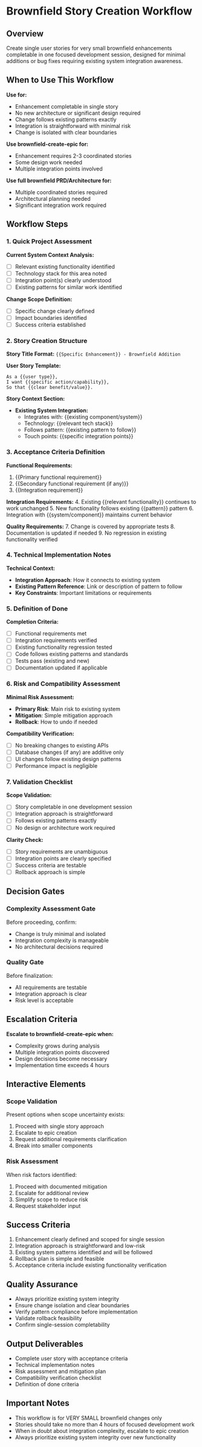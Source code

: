# Brownfield Story Creation Workflow

## Overview
Create single user stories for very small brownfield enhancements completable in one focused development session, designed for minimal additions or bug fixes requiring existing system integration awareness.

## When to Use This Workflow
**Use for:**
- Enhancement completable in single story
- No new architecture or significant design required
- Change follows existing patterns exactly
- Integration is straightforward with minimal risk
- Change is isolated with clear boundaries

**Use brownfield-create-epic for:**
- Enhancement requires 2-3 coordinated stories
- Some design work needed
- Multiple integration points involved

**Use full brownfield PRD/Architecture for:**
- Multiple coordinated stories required
- Architectural planning needed
- Significant integration work required

## Workflow Steps

### 1. Quick Project Assessment
**Current System Context Analysis:**
- [ ] Relevant existing functionality identified
- [ ] Technology stack for this area noted
- [ ] Integration point(s) clearly understood
- [ ] Existing patterns for similar work identified

**Change Scope Definition:**
- [ ] Specific change clearly defined
- [ ] Impact boundaries identified
- [ ] Success criteria established

### 2. Story Creation Structure
**Story Title Format:**
`{{Specific Enhancement}} - Brownfield Addition`

**User Story Template:**
```
As a {{user type}},
I want {{specific action/capability}},
So that {{clear benefit/value}}.
```

**Story Context Section:**
- **Existing System Integration:**
  - Integrates with: {{existing component/system}}
  - Technology: {{relevant tech stack}}
  - Follows pattern: {{existing pattern to follow}}
  - Touch points: {{specific integration points}}

### 3. Acceptance Criteria Definition
**Functional Requirements:**
1. {{Primary functional requirement}}
2. {{Secondary functional requirement (if any)}}
3. {{Integration requirement}}

**Integration Requirements:**
4. Existing {{relevant functionality}} continues to work unchanged
5. New functionality follows existing {{pattern}} pattern
6. Integration with {{system/component}} maintains current behavior

**Quality Requirements:**
7. Change is covered by appropriate tests
8. Documentation is updated if needed
9. No regression in existing functionality verified

### 4. Technical Implementation Notes
**Technical Context:**
- **Integration Approach**: How it connects to existing system
- **Existing Pattern Reference**: Link or description of pattern to follow
- **Key Constraints**: Important limitations or requirements

### 5. Definition of Done
**Completion Criteria:**
- [ ] Functional requirements met
- [ ] Integration requirements verified
- [ ] Existing functionality regression tested
- [ ] Code follows existing patterns and standards
- [ ] Tests pass (existing and new)
- [ ] Documentation updated if applicable

### 6. Risk and Compatibility Assessment
**Minimal Risk Assessment:**
- **Primary Risk**: Main risk to existing system
- **Mitigation**: Simple mitigation approach
- **Rollback**: How to undo if needed

**Compatibility Verification:**
- [ ] No breaking changes to existing APIs
- [ ] Database changes (if any) are additive only
- [ ] UI changes follow existing design patterns
- [ ] Performance impact is negligible

### 7. Validation Checklist
**Scope Validation:**
- [ ] Story completable in one development session
- [ ] Integration approach is straightforward
- [ ] Follows existing patterns exactly
- [ ] No design or architecture work required

**Clarity Check:**
- [ ] Story requirements are unambiguous
- [ ] Integration points are clearly specified
- [ ] Success criteria are testable
- [ ] Rollback approach is simple

## Decision Gates

### Complexity Assessment Gate
Before proceeding, confirm:
- Change is truly minimal and isolated
- Integration complexity is manageable
- No architectural decisions required

### Quality Gate
Before finalization:
- All requirements are testable
- Integration approach is clear
- Risk level is acceptable

## Escalation Criteria
**Escalate to brownfield-create-epic when:**
- Complexity grows during analysis
- Multiple integration points discovered
- Design decisions become necessary
- Implementation time exceeds 4 hours

## Interactive Elements

### Scope Validation
Present options when scope uncertainty exists:
1. Proceed with single story approach
2. Escalate to epic creation
3. Request additional requirements clarification
4. Break into smaller components

### Risk Assessment
When risk factors identified:
1. Proceed with documented mitigation
2. Escalate for additional review
3. Simplify scope to reduce risk
4. Request stakeholder input

## Success Criteria
1. Enhancement clearly defined and scoped for single session
2. Integration approach is straightforward and low-risk
3. Existing system patterns identified and will be followed
4. Rollback plan is simple and feasible
5. Acceptance criteria include existing functionality verification

## Quality Assurance
- Always prioritize existing system integrity
- Ensure change isolation and clear boundaries
- Verify pattern compliance before implementation
- Validate rollback feasibility
- Confirm single-session completability

## Output Deliverables
- Complete user story with acceptance criteria
- Technical implementation notes
- Risk assessment and mitigation plan
- Compatibility verification checklist
- Definition of done criteria

## Important Notes
- This workflow is for VERY SMALL brownfield changes only
- Stories should take no more than 4 hours of focused development work
- When in doubt about integration complexity, escalate to epic creation
- Always prioritize existing system integrity over new functionality